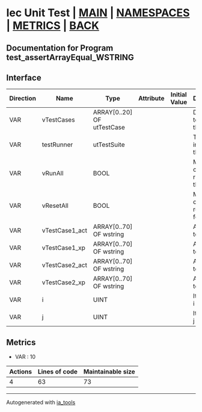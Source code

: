 # Iec Unit Test | [MAIN] | [NAMESPACES] | [METRICS] | [BACK]  

## Documentation for Program test_assertArrayEqual_WSTRING  

## Interface  

| Direction | Name | Type | Attribute | Initial Value | Documentation |
| --------- | ---- | ---- | --------- | ------------- | ------------- |
| VAR | vTestCases | ARRAY[0..20] OF utTestCase |  |  | Definition of all test cases for this POU |  
| VAR | testRunner | utTestSuite |  |  | Test Suite fb instance to run the tests |  
| VAR | vRunAll | BOOL |  |  | Manual command to run all tests for this POU |  
| VAR | vResetAll | BOOL |  |  | Manual command to reset all tests for this POU |  
| VAR | vTestCase1_act | ARRAY[0..70] OF wstring |  |  | Array data 1 of test case 1 |  
| VAR | vTestCase1_xp | ARRAY[0..70] OF wstring |  |  | Array data 2 of test case 1 |  
| VAR | vTestCase2_act | ARRAY[0..70] OF wstring |  |  | Array data 3 of test case 2 |  
| VAR | vTestCase2_xp | ARRAY[0..70] OF wstring |  |  | Array data 4 of test case 2 |  
| VAR | i | UINT |  |  | Iterator variable i |  
| VAR | j | UINT |  |  | Iterator variable j |  


## Metrics  

- VAR : 10

| Actions | Lines of code | Maintainable size |
| ------- | ------------- | ----------------- |
| 4 | 63 | 73 |

---
Autogenerated with [ia_tools](https://github.com/tkucic/ia_tools)  

[MAIN]: ../../../../index.md
[NAMESPACES]: ../../nsList.md
[METRICS]: ../../../metrics.md
[BACK]: ../nsMain.md
